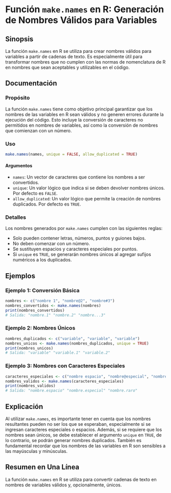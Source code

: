 <!--
Meta Description: # Función `make.names` en R: Generación de Nombres Válidos para Variables ## Sinopsis La función `make.names` en R se utiliza para crear nombres válid...
Meta Keywords: nombres, names, nombre, que, make
-->

# Función `make.names` en R: Generación de Nombres Válidos para Variables

## Sinopsis
La función `make.names` en R se utiliza para crear nombres válidos para variables a partir de cadenas de texto. Es especialmente útil para transformar nombres que no cumplen con las normas de nomenclatura de R en nombres que sean aceptables y utilizables en el código.

## Documentación
### Propósito
La función `make.names` tiene como objetivo principal garantizar que los nombres de las variables en R sean válidos y no generen errores durante la ejecución del código. Esto incluye la conversión de caracteres no permitidos en nombres de variables, así como la conversión de nombres que comienzan con un número.

### Uso
```R
make.names(names, unique = FALSE, allow_duplicated = TRUE)
```

#### Argumentos
- `names`: Un vector de caracteres que contiene los nombres a ser convertidos.
- `unique`: Un valor lógico que indica si se deben devolver nombres únicos. Por defecto es `FALSE`.
- `allow_duplicated`: Un valor lógico que permite la creación de nombres duplicados. Por defecto es `TRUE`.

### Detalles
Los nombres generados por `make.names` cumplen con las siguientes reglas:
- Solo pueden contener letras, números, puntos y guiones bajos.
- No deben comenzar con un número.
- Se sustituyen espacios y caracteres especiales por puntos.
- Si `unique` es `TRUE`, se generarán nombres únicos al agregar sufijos numéricos a los duplicados.

## Ejemplos

### Ejemplo 1: Conversión Básica
```R
nombres <- c("nombre 1", "nombre@2", "nombre#3")
nombres_convertidos <- make.names(nombres)
print(nombres_convertidos)
# Salida: "nombre.1" "nombre.2" "nombre...3"
```

### Ejemplo 2: Nombres Únicos
```R
nombres_duplicados <- c("variable", "variable", "variable")
nombres_unicos <- make.names(nombres_duplicados, unique = TRUE)
print(nombres_unicos)
# Salida: "variable" "variable.1" "variable.2"
```

### Ejemplo 3: Nombres con Caracteres Especiales
```R
caracteres_especiales <- c("nombre espacio", "nombre@especial", "nombre#raro")
nombres_validos <- make.names(caracteres_especiales)
print(nombres_validos)
# Salida: "nombre.espacio" "nombre.especial" "nombre.raro"
```

## Explicación
Al utilizar `make.names`, es importante tener en cuenta que los nombres resultantes pueden no ser los que se esperaban, especialmente si se ingresan caracteres especiales o espacios. Además, si se requiere que los nombres sean únicos, se debe establecer el argumento `unique` en `TRUE`, de lo contrario, se podrán generar nombres duplicados. También es fundamental recordar que los nombres de las variables en R son sensibles a las mayúsculas y minúsculas.

## Resumen en Una Línea
La función `make.names` en R se utiliza para convertir cadenas de texto en nombres de variables válidos y, opcionalmente, únicos.